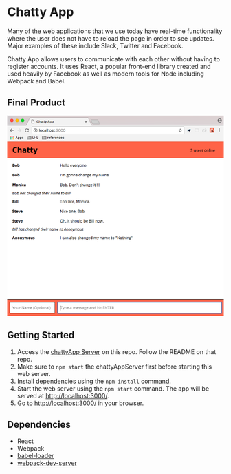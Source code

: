 # Chatty App

Many of the web applications that we use today have real-time functionality where the user does not have to reload the page in order to see updates. Major examples of these include Slack, Twitter and Facebook.

Chatty App allows users to communicate with each other without having to register accounts. It uses React, a popular front-end library created and used heavily by Facebook as well as modern tools for Node including Webpack and Babel.

## Final Product

!["Screenshot of the chatty page"](https://github.com/ervinlouieong/chattyApp/blob/master/docs/ChattyAppScreenShot.png)

## Getting Started

1. Access the [chattyApp Server](https://github.com/ervinlouieong/chattyAppServer) on this repo. Follow the README on that repo.
2. Make sure to `npm start` the chattyAppServer first before starting this web server.
3. Install dependencies using the `npm install` command.
4. Start the web server using the `npm start` command. The app will be served at <http://localhost:3000/>.
5. Go to <http://localhost:3000/> in your browser.


## Dependencies

* React
* Webpack
* [babel-loader](https://github.com/babel/babel-loader)
* [webpack-dev-server](https://github.com/webpack/webpack-dev-server)
